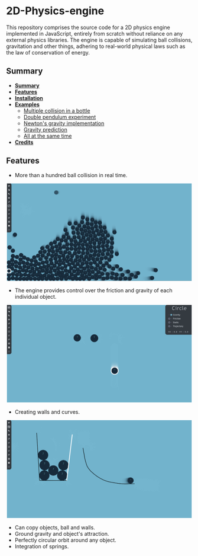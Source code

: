 # 2D-Physics-engine

This repository comprises the source code for a 2D physics engine implemented in JavaScript, entirely from scratch without reliance on any external physics libraries. The engine is capable of simulating ball collisions, gravitation and other things, adhering to real-world physical laws such as the law of conservation of energy.


## Summary

* **[Summary](#summary)**
* **[Features](#features)**
* **[Installation](#installation)**
* **[Examples](#tests)**
    * [Multiple collision in a bottle](#multiple-collision-in-a-bottle)
    * [Double pendulum experiment](#double-pendulum-experiment)
    * [Newton's gravity implementation](#newton's-gravity-implementation)
    * [Gravity prediction](#gravity-prediction)
    * [All at the same time](#all-at-the-same-time)
* **[Credits](#credits)**

## Features

- More than a hundred ball collision in real time.

<p align="center">
	<img src="https://raw.githubusercontent.com/TheRedShip/2D-Physics-engine/07d3ddea6b9b1f6e9b6e627cfe1861e26eb2194b/ressources/ball-collision.png" width="500">
</p>

- The engine provides control over the friction and gravity of each individual object.
<p align="center">
	<img src="https://raw.githubusercontent.com/TheRedShip/2D-Physics-engine/07d3ddea6b9b1f6e9b6e627cfe1861e26eb2194b/ressources/ball-control.png" width="500">
</p>

- Creating walls and curves.
<p align="center">
	<img src="https://raw.githubusercontent.com/TheRedShip/2D-Physics-engine/07d3ddea6b9b1f6e9b6e627cfe1861e26eb2194b/ressources/wall-and-curves.png" width="500">
</p>

- Can copy objects, ball and walls.
- Ground gravity and object's attraction.
- Perfectly circular orbit around any object.
- Integration of springs.
